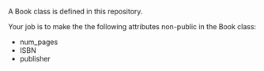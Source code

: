 A Book class is defined in this repository. 

Your job is to make the the following attributes non-public in the Book class:
* num_pages
* ISBN
* publisher
